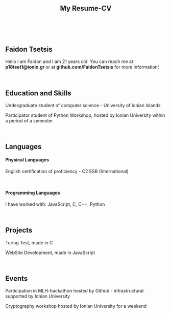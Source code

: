 ---
---

<html lang="en"><head>
  <meta charset="utf-8">
  <meta http-equiv="X-UA-Compatible" content="IE=edge">
  <meta name="viewport" content="width=device-width, initial-scale=1"><!-- Begin Jekyll SEO tag v2.7.1 -->


<main class="page-content" aria-label="Content">
      <div class="wrapper">
        <article class="post">

  <header class="post-header">
    <h1 class="post-title">My Resume-CV</h1>
  </header>

  <div class="post-content">
    

  </div>
<br>
    <h1>Faidon Tsetsis</h1>
    <p>Hello I am Faidon and I am 21 years old. You can reach me at <b>p18tset1@ionio.gr </b> or at <b> github.com/FaidonTsetsis</b> for more information!</p>
    <br>
    <h2> Education and Skills </h2>
      <p> Undergraduate student of computer science - University of Ionian Islands</p>
      <p> Participator student of Python Workshop, hosted by Ionian University within a period of a semester</p>
    <br>
    <h2> Languages </h2>
      <h4> Physical Languages </h4>
        <p> English certification of proficiency - C2 ESB (International) </p>
     <br>
        <h4> Programming Languages </h4>
        <p> I have worked with: JavaScript, C, C++, Python </p>
     <br>
        <h2> Projects </h2>
        <p> Turing Test, made in C </p>
        <p> WebSite Development, made in JavaScript</p>
     <br>
    <h2> Events </h2>
    <p> Participation in MLH-hackathon hosted by Github - infrastructural supported by Ionian University</p>
    <p> Cryptography workshop hosted by Ionian University for a weekend</p>
</article>
  </div>
</body>
</html>
